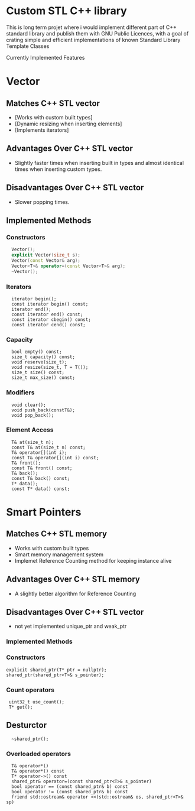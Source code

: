 Custom STL C++ library
===================================
<p>This is long term projet where i would implement different part of C++ standard library and publish them with GNU Public Licences, with a goal of
crating simple and efficient implementations of known Standard Library Template Classes</p>

Currently Implemented Features

# Vector

## Matches C++ STL vector
* [Works with custom built types]
* [Dynamic resizing when inserting elements]
* [Implements iterators]

## Advantages Over C++ STL vector
* Slightly faster times when inserting built in types and almost identical times when inserting custom types.

## Disadvantages Over C++ STL vector
* Slower popping times.

## Implemented Methods
### Constructors
```cpp
  Vector();
  explicit Vector(size_t s);
  Vector(const Vector& arg);
  Vector<T>& operator=(const Vector<T>& arg);
  ~Vector();
```
### Iterators
```
  iterator begin();
  const iterator begin() const;
  iterator end();
  const iterator end() const;
  const iterator cbegin() const;
  const iterator cend() const;
```
### Capacity
```
  bool empty() const;
  size_t capacity() const;
  void reserve(size_t);
  void resize(size_t, T = T());
  size_t size() const;
  size_t max_size() const;
```
### Modifiers
```
  void clear();
  void push_back(constT&);
  void pop_back();
```
### Element Access
```
  T& at(size_t n);
  const T& at(size_t n) const;
  T& operator[](int i);
  const T& operator[](int i) const;
  T& front();
  const T& front() const;
  T& back();
  const T& back() const;
  T* data();
  const T* data() const;
```
# Smart Pointers

## Matches C++ STL memory

* Works with custom built types
* Smart memory management system
* Implemet Reference Counting method for keeping instance alive

## Advantages Over C++ STL memory
* A slightly better algorithm for Reference Counting

## Disadvantages Over C++ STL vector
* not yet implemented unique_ptr and weak_ptr
### Implemented Methods
### Constructors
  ```
  explicit shared_ptr(T* ptr = nullptr);
  shared_ptr(shared_ptr<T>& s_pointer);
  ```
### Count operators
 ```
  uint32_t use_count();
  T* get();
 ```
## Desturctor
```
  ~shared_ptr();
```
### Overloaded operators
```
  T& operator*() 
  T& operator*() const
  T* operator->() const
  shared_ptr& operator=(const shared_ptr<T>& s_pointer)
  bool operator == (const shared_ptr& b) const
  bool operator != (const shared_ptr& b) const
  friend std::ostream& operator <<(std::ostream& os, shared_ptr<T>& sp) 
```
